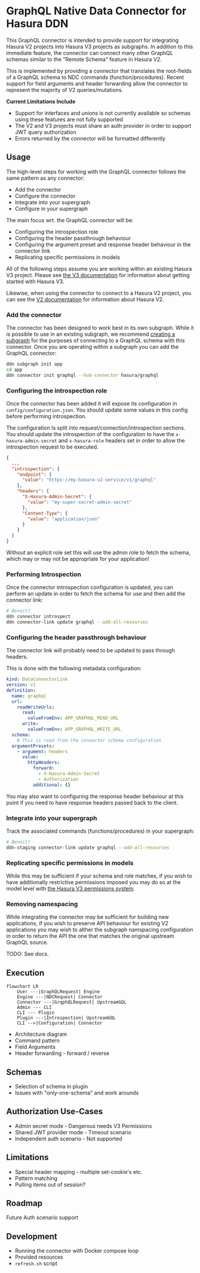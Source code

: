 # GraphQL Native Data Connector for Hasura DDN

This GraphQL connector is intended to provide support for integrating Hasura V2
projects into Hasura V3 projects as subgraphs. In addition to this immediate
feature, the connector can connect many other GraphQL schemas similar to the
"Remote Schema" feature in Hasura V2.

This is implemented by providing a connector that translates the root-fields
of a GraphQL schema to NDC commands (function/procedures). Recent support for
field arguments and header forwarding allow the connector to represent the
majority of V2 queries/mutations.

**Current Limitations Include**

* Support for interfaces and unions is not currently available so schemas using
  these features are not fully supported
* The V2 and V3 projects must share an auth provider in order to support JWT query authorization
* Errors returned by the connector will be formatted differently

## Usage

The high-level steps for working with the GraphQL connector follows
the same pattern as any connector:

* Add the connector
* Configure the connector
* Integrate into your supergraph
* Configure in your supergraph

The main focus wrt. the GraphQL connector will be:

* Configuring the introspection role
* Configuring the header passthrough behaviour
* Configuring the argument preset and response header behaviour in the connector link
* Replicating specific permissions in models

All of the following steps assume you are working within an existing Hasura V3 project.
Please see [the V3 documentation](https://hasura.io/docs/3.0/getting-started/init-subgraph) for
information about getting started with Hasura V3.

Likewise, when using the connector to connect to a Hasura V2 project, you can see the
[V2 documentation](https://hasura.io/docs/latest/index/) for information about Hasura V2.

### Add the connector

The connector has been designed to work best in its own subgraph. While it is possible to
use in an existing subgraph, we recommend [creating a subgraph](https://hasura.io/docs/3.0/getting-started/init-subgraph)
for the purposes of connecting to a GraphQL schema with this connector.
Once you are operating within a subgraph you can add the GraphQL connector:

```sh
ddn subgraph init app
cd app
ddn connector init graphql --hub-connector hasura/graphql
```


### Configuring the introspection role

Once the connector has been added it will expose its configuration in
`config/configuration.json`. You should update some values in this config before
performing introspection.

The configuration Is split into request/connection/introspection sections.
You should update the introspection of the configuration to have the
`x-hasura-admin-secret` and `x-hasura-role` headers set in order to allow
the introspection request to be executed.

```json
{
  ...
  "introspection": {
    "endpoint": {
      "value": "https://my-hasura-v2-service/v1/graphql"
    },
    "headers": {
      "X-Hasura-Admin-Secret": {
        "value": "my-super-secret-admin-secret"
      },
      "Content-Type": {
        "value": "application/json"
      }
    }
  }
}
```

Without an explicit role set this will use the admin role to fetch the schema, which
may or may not be appropriate for your application!

### Performing Introspection

Once the connector introspection configuration is updated, you can perform an update
in order to fetch the schema for use and then add the connector link:

```sh
# Benoit?
ddn connector introspect
ddn connector-link update graphql --add-all-resources
```

### Configuring the header passthrough behaviour

The connector link will probably need to be updated to pass through headers.

This is done with the following metadata configuration:

```yaml
kind: DataConnectorLink
version: v1
definition:
  name: graphql
  url:
    readWriteUrls:
      read:
        valueFromEnv: APP_GRAPHQL_READ_URL
      write:
        valueFromEnv: APP_GRAPHQL_WRITE_URL
  schema:
    # This is read from the connector schema configuration
  argumentPresets:
    - argument: headers
      value:
        httpHeaders:
          forward:
            - X-Hasura-Admin-Secret
            - Authorization
          additional: {}
```

You may also want to configuring the response header behaviour at this point if you
need to have response headers passed back to the client.

### Integrate into your supergraph

Track the associated commands (functions/procedures) in your supergraph:

```sh
# Benoit?
ddn-staging connector-link update graphql --add-all-resources
```

### Replicating specific permissions in models

While this may be sufficient if your schema and role matches,
if you wish to have additionally restrictive permissions imposed you may
do so at the model level with [the Hasura V3 permissions system](https://hasura.io/docs/3.0/supergraph-modeling/permissions).

### Removing namespacing

While integrating the connector may be sufficient for building new applications,
if you wish to preserve API behaviour for existing V2 applications you may wish
to alther the subgraph namspacing configuration in order to return the API
the one that matches the original upstream GraphQL source.

TODO: See docs.

## Execution

```mermaid
flowchart LR
    User ---|GraphQLRequest| Engine
    Engine ---|NDCRequest| Connector
    Connector ---|GrqphQLRequest| UpstreamGQL
    Admin --- CLI
    CLI --- Plugin
    Plugin ---|Introspection| UpstreamGQL
    CLI -->|Configuration| Connector
```

* Architecture diagram
* Command pattern
* Field Arguments
* Header forwarding - forward / reverse

## Schemas

* Selection of schema in plugin
* Issues with "only-one-schema" and work arounds

## Authorization Use-Cases

* Admin secret mode - Dangerous needs V3 Permissions
* Shared JWT provider mode - Timeout scenario
* Independent auth scenario - Not supported

## Limitations

* Special header mapping - multiple set-cookie's etc.
* Pattern matching
* Pulling items out of session?

## Roadmap

Future Auth scenario support

## Development

* Running the connector with Docker compose loop
* Provided resources
* `refresh.sh` script
